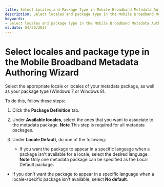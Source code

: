```yaml
---
title: Select Locales and Package Type in Mobile Broadband Metadata Authoring Wizard
description: Select locales and package type in the Mobile Broadband Metadata Authoring Wizard
keywords:
- Select locales and package type in the Mobile Broadband Metadata Authoring Wizard
ms.date: 04/20/2017
---
```


# Select locales and package type in the Mobile Broadband Metadata Authoring Wizard


Select the appropriate locale or locales of your metadata package, as well as your package type (Windows 7 or Windows 8).

To do this, follow these steps:

1.  Click the **Package Definition** tab.
2.  Under **Available locales**, select the ones that you want to associate to the metadata package.
    **Note**  This step is required for all metadata packages.



3.  Under **Locale Default**, do one of the following:
    -   If you want the package to appear in a specific language when a package isn't available for a locale, select the desired language.
        **Note**  Only one metadata package can be specified as the Local Default package.




-   If you don't want the package to appear in a specific language when a locale-specific package isn't available, select **No default**.










